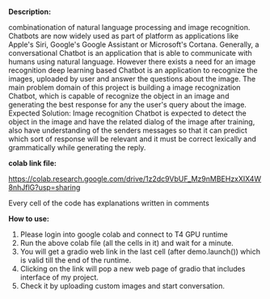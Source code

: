 **Description:**

 combinationation of  natural language processing and image recognition.
 Chatbots are now widely used as part of platform as applications like Apple's Siri, Google's Google Assistant or Microsoft's Cortana. 
 Generally, a conversational Chatbot is an application that is able to communicate with humans using natural language. However there exists a need for an image recognition deep learning based Chatbot is an application to recognize the images, uploaded by user and answer the questions about the image. The main problem domain of this project is building a image recognization Chatbot, which is capable of recognize the object in an image and generating the best response for any the user's query about the image.
 Expected Solution: Image recognition Chatbot is expected to detect the object in the image and have the related dialog of the image after training, also have understanding of the senders messages so that it can predict which sort of response will be relevant and it must be correct lexically and grammatically while generating the reply.







**colab link file:**

https://colab.research.google.com/drive/1z2dc9VbUF_Mz9nMBEHzxXIX4W8nhJflG?usp=sharing

Every cell of the code has explanations written in comments

**How to use:**
1. Please login into google colab and connect to T4 GPU runtime
2. Run the above colab file (all the cells in it) and wait for a minute.
3. You will get a gradio web link in the last cell (after demo.launch()) which is valid till the end of the runtime.
4. Clicking on the link will pop a new web page of gradio that includes interface of my project.
5. Check it by uploading custom images and start conversation.
